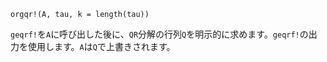 ```
orgqr!(A, tau, k = length(tau))
```

`geqrf!`を`A`に呼び出した後に、`QR`分解の行列`Q`を明示的に求めます。`geqrf!`の出力を使用します。`A`は`Q`で上書きされます。
